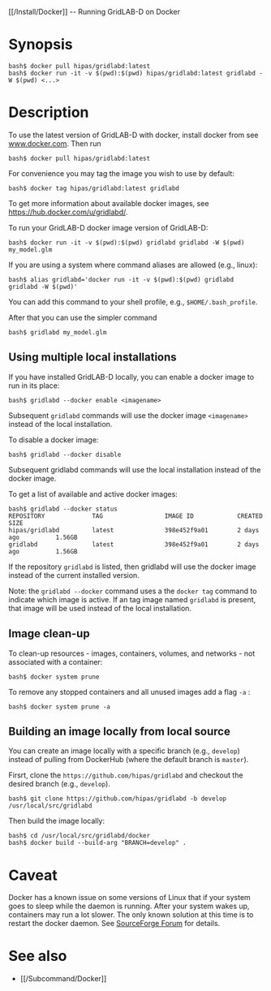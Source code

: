 [[/Install/Docker]] -- Running GridLAB-D on Docker

# Synopsis

~~~
bash$ docker pull hipas/gridlabd:latest
bash$ docker run -it -v $(pwd):$(pwd) hipas/gridlabd:latest gridlabd -W $(pwd) <...>
~~~

# Description

To use the latest version of GridLAB-D with docker, install docker from see www.docker.com. Then run 

~~~
bash$ docker pull hipas/gridlabd:latest
~~~

For convenience you may tag the image you wish to use by default:

~~~
bash$ docker tag hipas/gridlabd:latest gridlabd
~~~

To get more information about available docker images, see https://hub.docker.com/u/gridlabd/.

To run your GridLAB-D docker image version of GridLAB-D:

~~~~
bash$ docker run -it -v $(pwd):$(pwd) gridlabd gridlabd -W $(pwd) my_model.glm
~~~~

If you are using a system where command aliases are allowed (e.g., linux):

~~~
bash$ alias gridlabd='docker run -it -v $(pwd):$(pwd) gridlabd gridlabd -W $(pwd)'
~~~

You can add this command to your shell profile, e.g., `$HOME/.bash_profile`.

After that you can use the simpler command

~~~
bash$ gridlabd my_model.glm
~~~

## Using multiple local installations

If you have installed GridLAB-D locally, you can enable a docker image to run in its place:

~~~
bash$ gridlabd --docker enable <imagename>
~~~

Subsequent `gridlabd` commands will use the docker image `<imagename>` instead of the local installation.

To disable a docker image:

~~~
bash$ gridlabd --docker disable
~~~

Subsequent gridlabd commands will use the local installation instead of the docker image.

To get a list of available and active docker images:

~~~
bash$ gridlabd --docker status
REPOSITORY             TAG                 IMAGE ID            CREATED             SIZE
hipas/gridlabd         latest              398e452f9a01        2 days ago          1.56GB
gridlabd               latest              398e452f9a01        2 days ago          1.56GB
~~~

If the repository `gridlabd` is listed, then gridlabd will use the docker image instead of the current installed version.

Note: the `gridlabd --docker` command uses a the `docker tag` command to indicate which image is active.  If an tag image named `gridlabd` is present, that image will be used instead of the local installation. 

## Image clean-up 

To clean-up resources - images, containers, volumes, and networks - not associated with a container: 

~~~
bash$ docker system prune 
~~~

To remove any stopped containers and all unused images add a flag `-a` : 

~~~
bash$ docker system prune -a
~~~

## Building an image locally from local source

You can create an image locally with a specific branch (e.g., `develop`) instead of pulling from DockerHub (where the default branch is `master`). 

Firsrt, clone the `https://github.com/hipas/gridlabd` and checkout the desired branch (e.g., `develop`). 

~~~
bash$ git clone https://github.com/hipas/gridlabd -b develop /usr/local/src/gridlabd
~~~

Then build the image locally: 

~~~
bash$ cd /usr/local/src/gridlabd/docker
bash$ docker build --build-arg "BRANCH=develop" .
~~~

# Caveat 

Docker has a known issue on some versions of Linux that if your system goes to sleep while the daemon is running. After your system wakes up, containers may run a lot slower.  The only known solution at this time is to restart the docker daemon. See [SourceForge Forum](https://sourceforge.net/p/gridlab-d/discussion/842561/thread/ef4a34cb98) for details.

# See also

* [[/Subcommand/Docker]]

